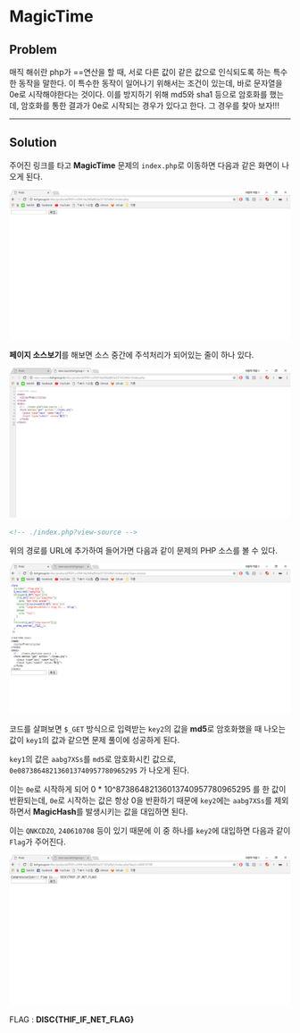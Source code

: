 ﻿# MagicTime

## Problem

매직 해쉬란 php가 ==연산을 할 때, 서로 다른 값이 같은 값으로 인식되도록 하는 특수한 동작을 말한다. 
이 특수한 동작이 일어나기 위해서는 조건이 있는데, 바로 문자열을 0e로 시작해야한다는 것이다. 
이를 방지하기 위해 md5와 sha1 등으로 암호화를 했는데, 
암호화를 통한 결과가 0e로 시작되는 경우가 있다고 한다. 그 경우를 찾아 보자!!!

***

## Solution

주어진 링크를 타고 **MagicTime** 문제의 `index.php`로 이동하면 다음과 같은 화면이 나오게 된다.

![Image](https://github.com/JaehunYoon/CTF/blob/master/2017%20DSM%20CTF/Web/Magic%20Time/Image/index.PNG)

**페이지 소스보기**를 해보면 소스 중간에 주석처리가 되어있는 줄이 하나 있다.

![Image](https://github.com/JaehunYoon/CTF/blob/master/2017%20DSM%20CTF/Web/Magic%20Time/Image/index_viewsource.PNG)

```html
<!-- ./index.php?view-source -->
```

위의 경로를 URL에 추가하여 들어가면 다음과 같이 문제의 PHP 소스를 볼 수 있다.

![Image](https://github.com/JaehunYoon/CTF/blob/master/2017%20DSM%20CTF/Web/Magic%20Time/Image/php_source.PNG)

코드를 살펴보면 `$_GET` 방식으로 입력받는 `key2`의 값을 **md5**로 암호화했을 때 나오는 값이 `key1`의 값과 같으면 문제 풀이에 성공하게 된다.

`key1`의 값은 `aabg7XSs`를 `md5`로 암호화시킨 값으로, `0e087386482136013740957780965295` 가 나오게 된다.

이는 `0e`로 시작하게 되어 0 * 10^87386482136013740957780965295 를 한 값이 반환되는데, `0e`로 시작하는 값은 항상 0을 반환하기 때문에 `key2`에는 `aabg7XSs`를 제외하면서 **MagicHash**를 발생시키는 값을 대입하면 된다.

이는 `QNKCDZO`, `240610708` 등이 있기 때문에 이 중 하나를 `key2`에 대입하면 다음과 같이 `Flag`가 주어진다.

![Image](https://github.com/JaehunYoon/CTF/blob/master/2017%20DSM%20CTF/Web/Magic%20Time/Image/flag.PNG)

FLAG : **DISC{THIF_IF_NET_FLAG}**